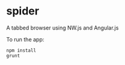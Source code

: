 spider
====================================

A tabbed browser using NW.js and Angular.js

To run the app:

```
npm install
grunt

```